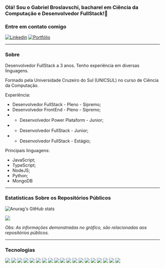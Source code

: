 ### Olá! Sou o Gabriel Broslavschi, bacharel em Ciência da Computação e Desenvolvedor FullStack!👋

### Entre em contato comigo
[![Linkedin](https://img.shields.io/badge/LinkedIn-0077B5?style=for-the-badge&logo=linkedin&logoColor=white)](https://www.linkedin.com/in/gabriel-broslavschi/)  [![Portfólio](https://img.shields.io/badge/Portfolio-YourPortfolioColorHere?style=for-the-badge)](https://gabrielbroslavschideveloper.netlify.app)

---

### Sobre

Desenvolvedor FullStack a 3 anos. Tenho experiência em diversas linguagens.

Formado pela Universidade Cruzeiro do Sul (UNICSUL) no curso de Ciência da Computação.

Experiência:

* Desenvolvedor FullStack - Pleno - Sipremo;
* Desenvolvedor FrontEnd - Pleno - Sipremo;
* * Desenvolvedor Power Plataform - Junior;
* * Desenvolvedor FullStack - Junior;
* * Desenvolvedor FullStack - Estágio;

Principais linguagens:

* JavaScript;
* TypeScript;
* NodeJS;
* Python;
* MongoDB

---

### Estatísticas Sobre os Repositórios Públicos

![Anurag's GitHub stats](https://github-readme-stats.vercel.app/api?username=gabrielbroslavschi&show_icons=true&theme=radical)

<div align="left">
  
  <img src="https://github-readme-stats-git-masterrstaa-rickstaa.vercel.app/api/top-langs/?username=gabrielbroslavschi&layout=compact&langs_count=12&theme=radical&hide=Ruby"/>
</div>

<i>Obs: As informações demonstradas no gráfico, são relacionadas aos repositórios públicos.</i>

---

### Tecnologias 

<div>
  <img src="https://img.shields.io/badge/JavaScript-F7DF1E?style=for-the-badge&logo=javascript&logoColor=black">
  <img src="https://img.shields.io/badge/Node.js-43853D?style=for-the-badge&logo=node.js&logoColor=white">
  <img src="https://img.shields.io/badge/TypeScript-007ACC?style=for-the-badge&logo=typescript&logoColor=white">
  <img src="https://img.shields.io/badge/HTML5-E34F26?style=for-the-badge&logo=html5&logoColor=white">
  <img src="https://img.shields.io/badge/CSS3-1572B6?style=for-the-badge&logo=css3&logoColor=white">
  <img src="https://img.shields.io/badge/Python-3776AB?style=for-the-badge&logo=python&logoColor=white">
  <img src="https://img.shields.io/badge/React-20232A?style=for-the-badge&logo=react&logoColor=61DAFB">
  <img src="https://img.shields.io/badge/Angular-DD0031?style=for-the-badge&logo=angular&logoColor=white">
  <img src="https://img.shields.io/badge/Bootstrap-563D7C?style=for-the-badge&logo=bootstrap&logoColor=white">
  <img src="https://img.shields.io/badge/Material--UI-0081CB?style=for-the-badge&logo=material-ui&logoColor=white">
  <img src="https://img.shields.io/badge/MySQL-00000F?style=for-the-badge&logo=mysql&logoColor=white">
  <img src="https://img.shields.io/badge/PostgreSQL-316192?style=for-the-badge&logo=postgresql&logoColor=white">
  <img src="https://img.shields.io/badge/MongoDB-4EA94B?style=for-the-badge&logo=mongodb&logoColor=white">
  <img src="https://img.shields.io/badge/SQLite-07405E?style=for-the-badge&logo=sqlite&logoColor=white">
  <img src="https://img.shields.io/badge/Amazon_AWS-232F3E?style=for-the-badge&logo=amazon-aws&logoColor=white">
  <img src="https://img.shields.io/badge/Jest-323330?style=for-the-badge&logo=Jest&logoColor=white">
  <img src="https://img.shields.io/badge/MariaDB-003545?style=for-the-badge&logo=mariadb&logoColor=white">
  <img src="https://img.shields.io/badge/Figma-F24E1E?style=for-the-badge&logo=figma&logoColor=white">
  <img src="https://img.shields.io/badge/Prisma-3982CE?style=for-the-badge&logo=Prisma&logoColor=white">
</div>
